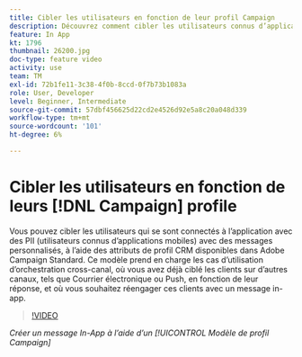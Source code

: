 ```yaml
---
title: Cibler les utilisateurs en fonction de leur profil Campaign
description: Découvrez comment cibler les utilisateurs connus d’applications mobiles avec des messages personnalisés avec des attributs de profil CRM.
feature: In App
kt: 1796
thumbnail: 26200.jpg
doc-type: feature video
activity: use
team: TM
exl-id: 72b1fe11-3c38-4f0b-8ccd-0f7b73b1083a
role: User, Developer
level: Beginner, Intermediate
source-git-commit: 57dbf456625d22cd2e4526d92e5a8c20a048d339
workflow-type: tm+mt
source-wordcount: '101'
ht-degree: 6%

---
```


# Cibler les utilisateurs en fonction de leurs [!DNL Campaign] profile

Vous pouvez cibler les utilisateurs qui se sont connectés à l’application avec des PII (utilisateurs connus d’applications mobiles) avec des messages personnalisés, à l’aide des attributs de profil CRM disponibles dans Adobe Campaign Standard. Ce modèle prend en charge les cas d’utilisation d’orchestration cross-canal, où vous avez déjà ciblé les clients sur d’autres canaux, tels que Courrier électronique ou Push, en fonction de leur réponse, et où vous souhaitez réengager ces clients avec un message in-app.

>[!VIDEO](https://video.tv.adobe.com/v/26200?quality=12)

*Créer un message In-App à l’aide d’un [!UICONTROL Modèle de profil Campaign]*

